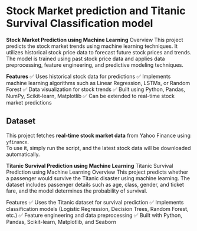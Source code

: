 # Stock Market prediction  and Titanic Survival Classification model

**Stock Market Prediction using Machine Learning**
Overview
This project predicts the stock market trends using machine learning techniques. It utilizes historical stock price data to forecast future stock prices and trends. The model is trained using past stock price data and applies data preprocessing, feature engineering, and predictive modeling techniques.

**Features**
✅ Uses historical stock data for predictions
✅ Implements machine learning algorithms such as Linear Regression, LSTMs, or Random Forest
✅ Data visualization for stock trends
✅ Built using Python, Pandas, NumPy, Scikit-learn, Matplotlib
✅ Can be extended to real-time stock market predictions

## Dataset
This project fetches **real-time stock market data** from Yahoo Finance using `yfinance`.  
To use it, simply run the script, and the latest stock data will be downloaded automatically.




**Titanic Survival Prediction using Machine Learning**
Titanic Survival Prediction using Machine Learning
Overview
This project predicts whether a passenger would survive the Titanic disaster using machine learning. The dataset includes passenger details such as age, class, gender, and ticket fare, and the model determines the probability of survival.

Features
✅ Uses the Titanic dataset for survival prediction
✅ Implements classification models (Logistic Regression, Decision Trees, Random Forest, etc.)
✅ Feature engineering and data preprocessing
✅ Built with Python, Pandas, Scikit-learn, Matplotlib, and Seaborn



